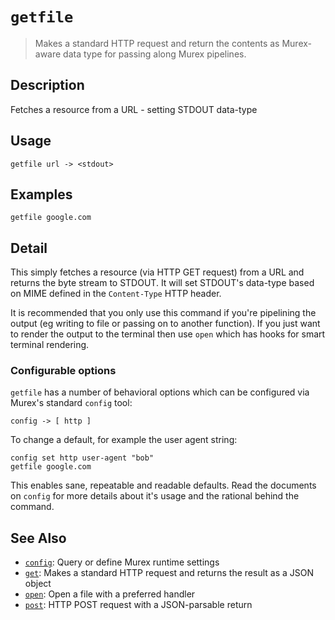 # `getfile`

> Makes a standard HTTP request and return the contents as Murex-aware data type for passing along Murex pipelines.

## Description

Fetches a resource from a URL - setting STDOUT data-type

## Usage

```
getfile url -> <stdout>
```

## Examples

```
getfile google.com 
```

## Detail

This simply fetches a resource (via HTTP GET request) from a URL and returns the
byte stream to STDOUT. It will set STDOUT's data-type based on MIME defined in
the `Content-Type` HTTP header.

It is recommended that you only use this command if you're pipelining the output
(eg writing to file or passing on to another function). If you just want to
render the output to the terminal then use `open` which has hooks for smart
terminal rendering.

### Configurable options

`getfile` has a number of behavioral options which can be configured via
Murex's standard `config` tool:

```
config -> [ http ]
```

To change a default, for example the user agent string:

```
config set http user-agent "bob"
getfile google.com
```

This enables sane, repeatable and readable defaults. Read the documents on
`config` for more details about it's usage and the rational behind the command.

## See Also

* [`config`](../commands/config.md):
  Query or define Murex runtime settings
* [`get`](../commands/get.md):
  Makes a standard HTTP request and returns the result as a JSON object
* [`open`](../commands/open.md):
  Open a file with a preferred handler
* [`post`](../commands/post.md):
  HTTP POST request with a JSON-parsable return